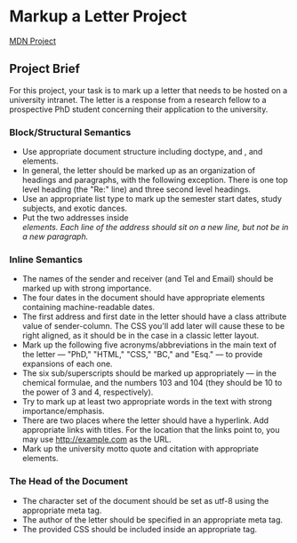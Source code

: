 # Markup a Letter Project

[MDN Project](https://developer.mozilla.org/en-US/docs/Learn/HTML/Introduction_to_HTML/Marking_up_a_letter)

## Project Brief

For this project, your task is to mark up a letter that needs to be hosted on a university intranet. The letter is a response from a research fellow to a prospective PhD student concerning their application to the university.

### Block/Structural Semantics

* Use appropriate document structure including doctype, and <html>, <head> and <body> elements.
* In general, the letter should be marked up as an organization of headings and paragraphs, with the following exception. There is one top level heading (the "Re:" line) and three second level headings.
* Use an appropriate list type to mark up the semester start dates, study subjects, and exotic dances.
* Put the two addresses inside <address> elements. Each line of the address should sit on a new line, but not be in a new paragraph.

### Inline Semantics
* The names of the sender and receiver (and Tel and Email) should be marked up with strong importance.
* The four dates in the document should have appropriate elements containing machine-readable dates.
* The first address and first date in the letter should have a class attribute value of sender-column. The CSS you'll add later will cause these to be right aligned, as it should be in the case in a classic letter layout.
* Mark up the following five acronyms/abbreviations in the main text of the letter — "PhD," "HTML," "CSS," "BC," and "Esq." — to provide expansions of each one.
* The six sub/superscripts should be marked up appropriately — in the chemical formulae, and the numbers 103 and 104 (they should be 10 to the power of 3 and 4, respectively).
* Try to mark up at least two appropriate words in the text with strong importance/emphasis.
* There are two places where the letter should have a hyperlink. Add appropriate links with titles. For the location that the links point to, you may use http://example.com as the URL.
* Mark up the university motto quote and citation with appropriate elements.

### The Head of the Document
* The character set of the document should be set as utf-8 using the appropriate meta tag.
* The author of the letter should be specified in an appropriate meta tag.
* The provided CSS should be included inside an appropriate tag.

